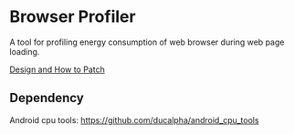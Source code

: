 # Browser Profiler

A tool for profiling energy consumption of web browser during web page loading.

[Design and How to Patch](https://docs.google.com/document/d/1GmUjzytqePOqvnfsUt-sbVPjnJ3iOVsdZCksipiDZso/edit?usp=sharing)

## Dependency
Android cpu tools: https://github.com/ducalpha/android_cpu_tools
